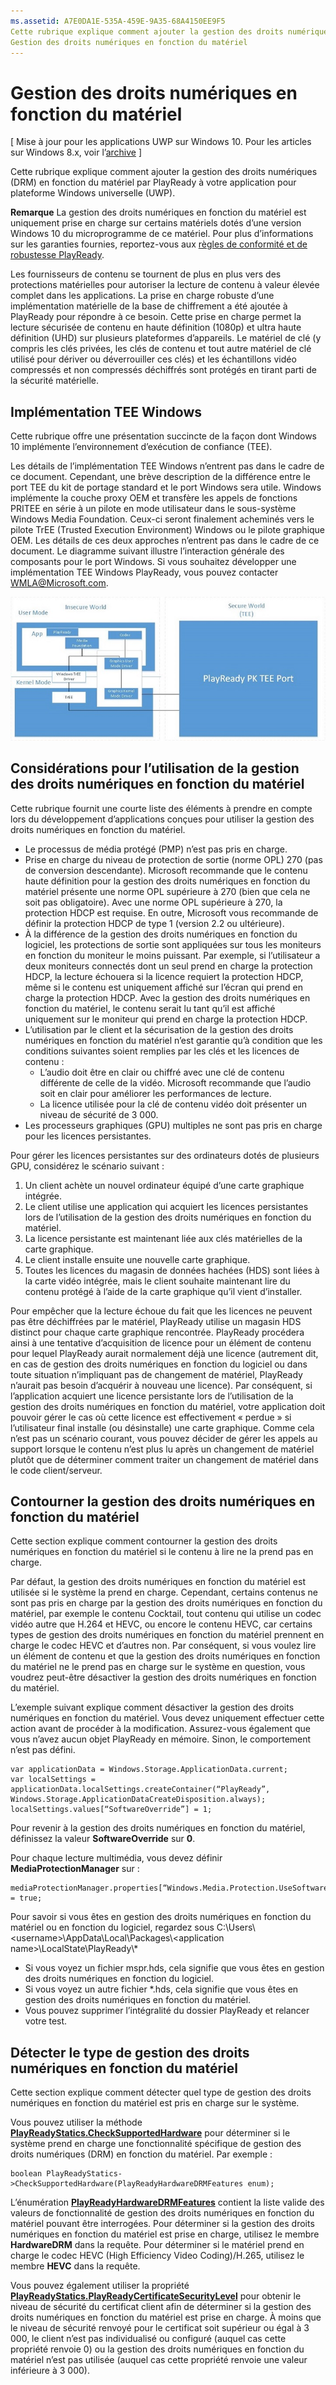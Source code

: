 ```yaml
---
ms.assetid: A7E0DA1E-535A-459E-9A35-68A4150EE9F5
Cette rubrique explique comment ajouter la gestion des droits numériques (DRM) en fonction du matériel par PlayReady à votre application pour plateforme Windows universelle (UWP).
Gestion des droits numériques en fonction du matériel
---
```


# Gestion des droits numériques en fonction du matériel

\[ Mise à jour pour les applications UWP sur Windows 10. Pour les articles sur Windows 8.x, voir l’[archive](http://go.microsoft.com/fwlink/p/?linkid=619132) \]


Cette rubrique explique comment ajouter la gestion des droits numériques (DRM) en fonction du matériel par PlayReady à votre application pour plateforme Windows universelle (UWP).

**Remarque** La gestion des droits numériques en fonction du matériel est uniquement prise en charge sur certains matériels dotés d’une version Windows 10 du microprogramme de ce matériel. Pour plus d’informations sur les garanties fournies, reportez-vous aux [règles de conformité et de robustesse PlayReady](http://www.microsoft.com/playready/licensing/compliance/).

Les fournisseurs de contenu se tournent de plus en plus vers des protections matérielles pour autoriser la lecture de contenu à valeur élevée complet dans les applications. La prise en charge robuste d’une implémentation matérielle de la base de chiffrement a été ajoutée à PlayReady pour répondre à ce besoin. Cette prise en charge permet la lecture sécurisée de contenu en haute définition (1080p) et ultra haute définition (UHD) sur plusieurs plateformes d’appareils. Le matériel de clé (y compris les clés privées, les clés de contenu et tout autre matériel de clé utilisé pour dériver ou déverrouiller ces clés) et les échantillons vidéo compressés et non compressés déchiffrés sont protégés en tirant parti de la sécurité matérielle.

## Implémentation TEE Windows

Cette rubrique offre une présentation succincte de la façon dont Windows 10 implémente l’environnement d’exécution de confiance (TEE).

Les détails de l’implémentation TEE Windows n’entrent pas dans le cadre de ce document. Cependant, une brève description de la différence entre le port TEE du kit de portage standard et le port Windows sera utile. Windows implémente la couche proxy OEM et transfère les appels de fonctions PRITEE en série à un pilote en mode utilisateur dans le sous-système Windows Media Foundation. Ceux-ci seront finalement acheminés vers le pilote TrEE (Trusted Execution Environment) Windows ou le pilote graphique OEM. Les détails de ces deux approches n’entrent pas dans le cadre de ce document. Le diagramme suivant illustre l’interaction générale des composants pour le port Windows. Si vous souhaitez développer une implémentation TEE Windows PlayReady, vous pouvez contacter <WMLA@Microsoft.com>.

![diagramme des composants tee Windows](images/windowsteecomponentdiagram720.jpg)

## Considérations pour l’utilisation de la gestion des droits numériques en fonction du matériel

Cette rubrique fournit une courte liste des éléments à prendre en compte lors du développement d’applications conçues pour utiliser la gestion des droits numériques en fonction du matériel.

-   Le processus de média protégé (PMP) n’est pas pris en charge.
-   Prise en charge du niveau de protection de sortie (norme OPL) 270 (pas de conversion descendante). Microsoft recommande que le contenu haute définition pour la gestion des droits numériques en fonction du matériel présente une norme OPL supérieure à 270 (bien que cela ne soit pas obligatoire). Avec une norme OPL supérieure à 270, la protection HDCP est requise. En outre, Microsoft vous recommande de définir la protection HDCP de type 1 (version 2.2 ou ultérieure).
-   À la différence de la gestion des droits numériques en fonction du logiciel, les protections de sortie sont appliquées sur tous les moniteurs en fonction du moniteur le moins puissant. Par exemple, si l’utilisateur a deux moniteurs connectés dont un seul prend en charge la protection HDCP, la lecture échouera si la licence requiert la protection HDCP, même si le contenu est uniquement affiché sur l’écran qui prend en charge la protection HDCP. Avec la gestion des droits numériques en fonction du matériel, le contenu serait lu tant qu’il est affiché uniquement sur le moniteur qui prend en charge la protection HDCP.
-   L’utilisation par le client et la sécurisation de la gestion des droits numériques en fonction du matériel n’est garantie qu’à condition que les conditions suivantes soient remplies par les clés et les licences de contenu :
    -   L’audio doit être en clair ou chiffré avec une clé de contenu différente de celle de la vidéo. Microsoft recommande que l’audio soit en clair pour améliorer les performances de lecture.
    -   La licence utilisée pour la clé de contenu vidéo doit présenter un niveau de sécurité de 3 000.
-   Les processeurs graphiques (GPU) multiples ne sont pas pris en charge pour les licences persistantes.

Pour gérer les licences persistantes sur des ordinateurs dotés de plusieurs GPU, considérez le scénario suivant :

1.  Un client achète un nouvel ordinateur équipé d’une carte graphique intégrée.
2.  Le client utilise une application qui acquiert les licences persistantes lors de l’utilisation de la gestion des droits numériques en fonction du matériel.
3.  La licence persistante est maintenant liée aux clés matérielles de la carte graphique.
4.  Le client installe ensuite une nouvelle carte graphique.
5.  Toutes les licences du magasin de données hachées (HDS) sont liées à la carte vidéo intégrée, mais le client souhaite maintenant lire du contenu protégé à l’aide de la carte graphique qu’il vient d’installer.

Pour empêcher que la lecture échoue du fait que les licences ne peuvent pas être déchiffrées par le matériel, PlayReady utilise un magasin HDS distinct pour chaque carte graphique rencontrée. PlayReady procédera ainsi à une tentative d’acquisition de licence pour un élément de contenu pour lequel PlayReady aurait normalement déjà une licence (autrement dit, en cas de gestion des droits numériques en fonction du logiciel ou dans toute situation n’impliquant pas de changement de matériel, PlayReady n’aurait pas besoin d’acquérir à nouveau une licence). Par conséquent, si l’application acquiert une licence persistante lors de l’utilisation de la gestion des droits numériques en fonction du matériel, votre application doit pouvoir gérer le cas où cette licence est effectivement « perdue » si l’utilisateur final installe (ou désinstalle) une carte graphique. Comme cela n’est pas un scénario courant, vous pouvez décider de gérer les appels au support lorsque le contenu n’est plus lu après un changement de matériel plutôt que de déterminer comment traiter un changement de matériel dans le code client/serveur.

## Contourner la gestion des droits numériques en fonction du matériel

Cette section explique comment contourner la gestion des droits numériques en fonction du matériel si le contenu à lire ne la prend pas en charge.

Par défaut, la gestion des droits numériques en fonction du matériel est utilisée si le système la prend en charge. Cependant, certains contenus ne sont pas pris en charge par la gestion des droits numériques en fonction du matériel, par exemple le contenu Cocktail, tout contenu qui utilise un codec vidéo autre que H.264 et HEVC, ou encore le contenu HEVC, car certains types de gestion des droits numériques en fonction du matériel prennent en charge le codec HEVC et d’autres non. Par conséquent, si vous voulez lire un élément de contenu et que la gestion des droits numériques en fonction du matériel ne le prend pas en charge sur le système en question, vous voudrez peut-être désactiver la gestion des droits numériques en fonction du matériel.

L’exemple suivant explique comment désactiver la gestion des droits numériques en fonction du matériel. Vous devez uniquement effectuer cette action avant de procéder à la modification. Assurez-vous également que vous n’avez aucun objet PlayReady en mémoire. Sinon, le comportement n’est pas défini.

``` syntax
var applicationData = Windows.Storage.ApplicationData.current;
var localSettings = applicationData.localSettings.createContainer(“PlayReady”, Windows.Storage.ApplicationDataCreateDisposition.always);
localSettings.values[“SoftwareOverride”] = 1;
```

Pour revenir à la gestion des droits numériques en fonction du matériel, définissez la valeur **SoftwareOverride** sur **0**.

Pour chaque lecture multimédia, vous devez définir **MediaProtectionManager** sur :

``` syntax
mediaProtectionManager.properties[“Windows.Media.Protection.UseSoftwareProtectionLayer”] = true;
```

Pour savoir si vous êtes en gestion des droits numériques en fonction du matériel ou en fonction du logiciel, regardez sous C:\\Users\\&lt;username&gt;\\AppData\\Local\\Packages\\&lt;application name&gt;\\LocalState\\PlayReady\\\*

-   Si vous voyez un fichier mspr.hds, cela signifie que vous êtes en gestion des droits numériques en fonction du logiciel.
-   Si vous voyez un autre fichier *.hds, cela signifie que vous êtes en gestion des droits numériques en fonction du matériel.
-   Vous pouvez supprimer l’intégralité du dossier PlayReady et relancer votre test.

## Détecter le type de gestion des droits numériques en fonction du matériel

Cette section explique comment détecter quel type de gestion des droits numériques en fonction du matériel est pris en charge sur le système.

Vous pouvez utiliser la méthode [**PlayReadyStatics.CheckSupportedHardware**](https://msdn.microsoft.com/library/windows/apps/dn986441) pour déterminer si le système prend en charge une fonctionnalité spécifique de gestion des droits numériques (DRM) en fonction du matériel. Par exemple :

``` syntax
boolean PlayReadyStatics->CheckSupportedHardware(PlayReadyHardwareDRMFeatures enum);
```

L’énumération [**PlayReadyHardwareDRMFeatures**](https://msdn.microsoft.com/library/windows/apps/dn986265) contient la liste valide des valeurs de fonctionnalité de gestion des droits numériques en fonction du matériel pouvant être interrogées. Pour déterminer si la gestion des droits numériques en fonction du matériel est prise en charge, utilisez le membre **HardwareDRM** dans la requête. Pour déterminer si le matériel prend en charge le codec HEVC (High Efficiency Video Coding)/H.265, utilisez le membre **HEVC** dans la requête.

Vous pouvez également utiliser la propriété [**PlayReadyStatics.PlayReadyCertificateSecurityLevel**](https://msdn.microsoft.com/library/windows/apps/windows.media.protection.playready.playreadystatics.playreadycertificatesecuritylevel.aspx) pour obtenir le niveau de sécurité du certificat client afin de déterminer si la gestion des droits numériques en fonction du matériel est prise en charge. À moins que le niveau de sécurité renvoyé pour le certificat soit supérieur ou égal à 3 000, le client n’est pas individualisé ou configuré (auquel cas cette propriété renvoie 0) ou la gestion des droits numériques en fonction du matériel n’est pas utilisée (auquel cas cette propriété renvoie une valeur inférieure à 3 000).



<!--HONumber=Mar16_HO1-->



